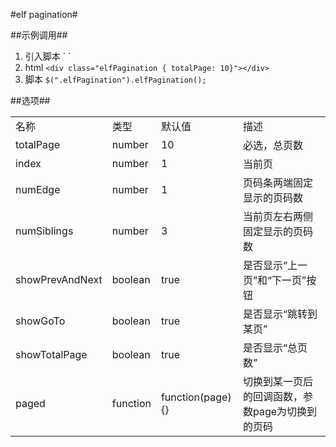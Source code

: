 #elf pagination#

##示例调用##
1. 引入脚本
    `<script src="../lib/jquery.min.js"></script>
     <script src="../lib/jquery.metadata.js"></script>`
2. html
    `<div class="elfPagination { totalPage: 10}"></div>`
3. 脚本
    `$(".elfPagination").elfPagination();`

##选项##
<table>
<tr><td>名称</td><td>类型</td><td>默认值</td><td>描述</td></tr>
<tr><td>totalPage</td><td>number</td><td>10</td><td>必选，总页数</td></tr>
<tr><td>index</td><td>number</td><td>1</td><td>当前页</td></tr>
<tr><td>numEdge</td><td>number</td><td>1</td><td>页码条两端固定显示的页码数</td></tr>
<tr><td>numSiblings</td><td>number</td><td>3</td><td>当前页左右两侧固定显示的页码数</td></tr>
<tr><td>showPrevAndNext</td><td>boolean</td><td>true</td><td>是否显示“上一页”和“下一页”按钮</td></tr>
<tr><td>showGoTo</td><td>boolean</td><td>true</td><td>是否显示“跳转到某页”</td></tr>
<tr><td>showTotalPage</td><td>boolean</td><td>true</td><td>是否显示“总页数”</td></tr>
<tr><td>paged</td><td>function</td><td>function(page){}</td><td>切换到某一页后的回调函数，参数page为切换到的页码</td></tr>
</table>